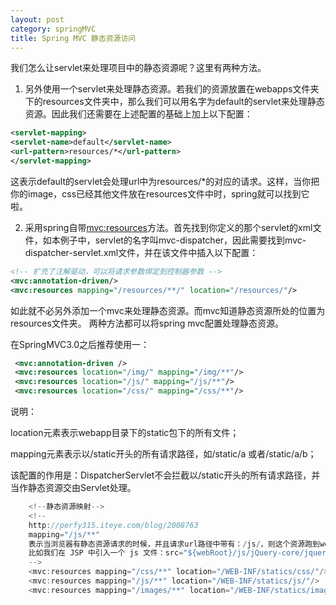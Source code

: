 ```yaml
---
layout: post
category: springMVC
title: Spring MVC 静态资源访问
---
```


我们怎么让servlet来处理项目中的静态资源呢？这里有两种方法。

1. 另外使用一个servlet来处理静态资源。若我们的资源放置在webapps文件夹下的resources文件夹中，那么我们可以用名字为default的servlet来处理静态资源。因此我们还需要在上述配置的基础上加上以下配置：
```xml
<servlet-mapping>  
<servlet-name>default</servlet-name>  
<url-pattern>resources/*</url-pattern>  
</servlet-mapping>  
```

这表示default的servlet会处理url中为resources/*的对应的请求。这样，当你把你的image，css已经其他文件放在resources文件中时，spring就可以找到它啦。

2. 采用spring自带<mvc:resources>方法。首先找到你定义的那个servlet的xml文件，如本例子中，servlet的名字叫mvc-dispatcher，因此需要找到mvc-dispatcher-servlet.xml文件，并在该文件中插入以下配置：
```xml
<!-- 扩充了注解驱动，可以将请求参数绑定到控制器参数 -->
<mvc:annotation-driven/>  
<mvc:resources mapping="/resources/**/" location="/resources/"/>  
```

如此就不必另外添加一个mvc来处理静态资源。而mvc知道静态资源所处的位置为resources文件夹。
两种方法都可以将spring mvc配置处理静态资源。

在SpringMVC3.0之后推荐使用一： 
```xml
 <mvc:annotation-driven />
 <mvc:resources location="/img/" mapping="/img/**"/>   
 <mvc:resources location="/js/" mapping="/js/**"/>    
 <mvc:resources location="/css/" mapping="/css/**"/>  
```

说明：

location元素表示webapp目录下的static包下的所有文件；

mapping元素表示以/static开头的所有请求路径，如/static/a 或者/static/a/b；

该配置的作用是：DispatcherServlet不会拦截以/static开头的所有请求路径，并当作静态资源交由Servlet处理。

```java
    <!--静态资源映射-->
    <!--
    http://perfy315.iteye.com/blog/2008763
    mapping="/js/**"
    表示当浏览器有静态资源请求的时候，并且请求url路径中带有：/js/，则这个资源跑到webapp目录下的/WEB-INF/statics/js/去找
    比如我们在 JSP 中引入一个 js 文件：src="${webRoot}/js/jQuery-core/jquery-1.6.1.min.js
    -->
    <mvc:resources mapping="/css/**" location="/WEB-INF/statics/css/"/>
    <mvc:resources mapping="/js/**" location="/WEB-INF/statics/js/"/>
    <mvc:resources mapping="/images/**" location="/WEB-INF/statics/images/"/>
```